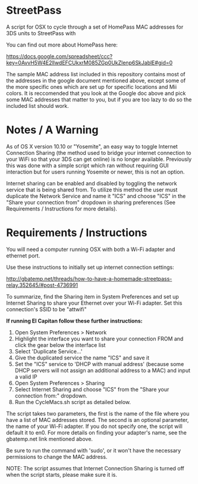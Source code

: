 StreetPass
==========
A script for OSX to cycle through a set of HomePass MAC addresses for 3DS units to StreetPass with

You can find out more about HomePass here:

https://docs.google.com/spreadsheet/ccc?key=0AvvH5W4E2lIwdEFCUkxrM085ZGp0UkZlenp6SkJablE#gid=0

The sample MAC address list included in this repository contains most of the addresses in the google document mentioned above, except some of the more specific ones which are set up for specific locations and Mii colors. It is reccomended that you look at the Google doc above and pick some MAC addresses that matter to you, but if you are too lazy to do so the included list should work. 

Notes / A Warning
===========================
As of OS X version 10.10 or "Yosemite", an easy way to toggle Internet Connection Sharing (the method used to bridge your internet connection to your WiFi so that your 3DS can get online) is no longer available. Previously this was done with a simple script which ran without requiring GUI interaction but for users running Yosemite or newer, this is not an option. 

Internet sharing can be enabled and disabled by toggling the network service that is being shared from. To utilize this method the user must duplicate the Network Service and name it "ICS" and choose "ICS" in the "Share your connection from" dropdown in sharing preferences (See Requirements / Instructions for more details).

Requirements / Instructions
===========================
You will need a computer running OSX with both a Wi-Fi adapter and ethernet port. 

Use these instructions to initially set up internet connection settings:

http://gbatemp.net/threads/how-to-have-a-homemade-streetpass-relay.352645/#post-4736991

To summarize, find the Sharing item in System Preferences and set up Internet Sharing to share your Ethernet over your Wi-Fi adapter. Set this connection's SSID to be "attwifi"

**If running El Capitan follow these further instructions:**

1. Open System Preferences > Network
2. Highlight the interface you want to share your connection FROM and click the gear below the interface list
3. Select 'Duplicate Service...'
4. Give the duplicated service the name "ICS" and save it 
5. Set the "ICS" service to 'DHCP with manual address' (because some DHCP servers will not assign an additional address to a MAC) and input a valid IP
6. Open System Preferences > Sharing
7. Select Internet Sharing and choose "ICS" from the "Share your connection from:" dropdown.
8. Run the CycleMacs.sh script as detailed below.

The script takes two parameters, the first is the name of the file where you have a list of MAC addresses stored. The second is an optional parameter, the name of your Wi-Fi adapter. If you do not specify one, the script will default it to en0. For more details on finding your adapter's name, see the gbatemp.net link mentioned above.  

Be sure to run the command with 'sudo', or it won't have the necessary permissions to change the MAC address. 

NOTE: The script assumes that Internet Connection Sharing is turned off when the script starts, please make sure it is. 
